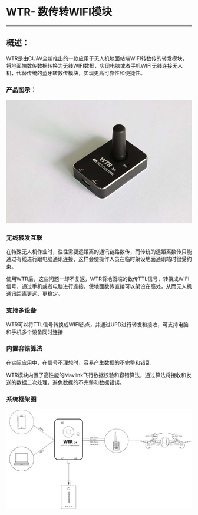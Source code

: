 # WTR- 数传转WIFI模块

---

## 概述：

WTR是由CUAV全新推出的一款应用于无人机地面站端WIFI转数传的转发模块，将地面端数传数据转换为无线WIFI数据，实现电脑或者手机WIFI无线连接无人机，代替传统的蓝牙转数传模块，实现更高可靠性和便捷性。

### 产品图示：

![wtr666](../assets/wtr66.jpg)

### 无线转发互联

在特殊无人机作业时，往往需要远距离的通讯链路数传，而传统的远距离数传只能通过有线进行跟电脑通讯连接，这样会使操作人员在临时架设地面通讯站时很受约束。

使用WTR后，这些问题一却不复返，WTR将地面端的数传TTL信号，转换成WIFI 信号，通过手机或者电脑进行连接，使地面数传直接可以架设在高处，从而无人机通讯距离更远、更稳定。

### 支持多设备

WTR可以将TTL信号转换成WIFI热点，并通过UPD进行转发和接收，可支持电脑和手机多个设备同时连接

### 内置容错算法

在实际应用中，在信号不理想时，容易产生数据的不完整和错乱

WTR模块内置了高性能的Mavlink飞行数据校验和容错算法，通过算法将接收和发送的数据二次处理，避免数据的不完整和数据错误。

### 系统框架图

![wtr24](../assets/wtr24.jpg)

